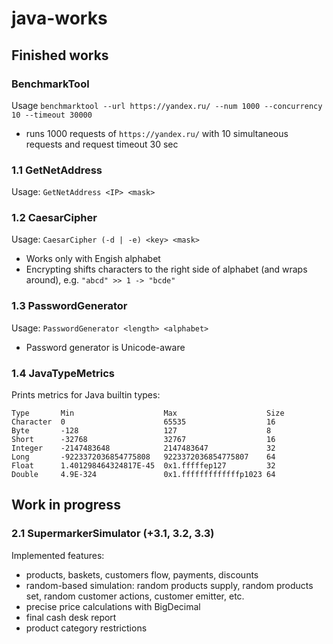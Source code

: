 # java-works

## Finished works

### BenchmarkTool

Usage `benchmarktool --url https://yandex.ru/ --num 1000 --concurrency 10 --timeout 30000`

- runs 1000 requests of `https://yandex.ru/` with 10 simultaneous requests and request timeout 30 sec

### 1.1 GetNetAddress

Usage: `GetNetAddress <IP> <mask>`

### 1.2 CaesarCipher

Usage: `CaesarCipher (-d | -e) <key> <mask>`

* Works only with Engish alphabet
* Encrypting shifts characters to the right side of alphabet (and wraps around), e.g. `"abcd" >> 1 -> "bcde"`

### 1.3 PasswordGenerator

Usage: `PasswordGenerator <length> <alphabet>`

* Password generator is Unicode-aware

### 1.4 JavaTypeMetrics

Prints metrics for Java builtin types:

```
Type       Min                    Max                    Size 
Character  0                      65535                  16   
Byte       -128                   127                    8    
Short      -32768                 32767                  16   
Integer    -2147483648            2147483647             32   
Long       -9223372036854775808   9223372036854775807    64   
Float      1.401298464324817E-45  0x1.fffffep127         32   
Double     4.9E-324               0x1.fffffffffffffp1023 64 
```

## Work in progress

### 2.1 SupermarkerSimulator (+3.1, 3.2, 3.3)

Implemented features:

- products, baskets, customers flow, payments, discounts
- random-based simulation: random products supply, random products set, random customer actions, customer emitter, etc.
- precise price calculations with BigDecimal
- final cash desk report
- product category restrictions
